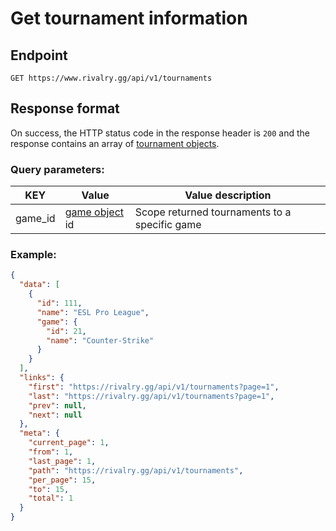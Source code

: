 # Get tournament information

## Endpoint

`GET https://www.rivalry.gg/api/v1/tournaments`

## Response format

On success, the HTTP status code in the response header is `200` and the response contains an array of [tournament objects](../Objects.md#tournament).

### Query parameters:

KEY | Value | Value description
--- | --- | ---
game_id | [game object](../Objects.md#game) id | Scope returned tournaments to a specific game

### Example:

```json
{
  "data": [
    {
      "id": 111,
      "name": "ESL Pro League",
      "game": {
        "id": 21,
        "name": "Counter-Strike"
      }
    }
  ],
  "links": {
    "first": "https://rivalry.gg/api/v1/tournaments?page=1",
    "last": "https://rivalry.gg/api/v1/tournaments?page=1",
    "prev": null,
    "next": null
  },
  "meta": {
    "current_page": 1,
    "from": 1,
    "last_page": 1,
    "path": "https://rivalry.gg/api/v1/tournaments",
    "per_page": 15,
    "to": 15,
    "total": 1
  }
}
```